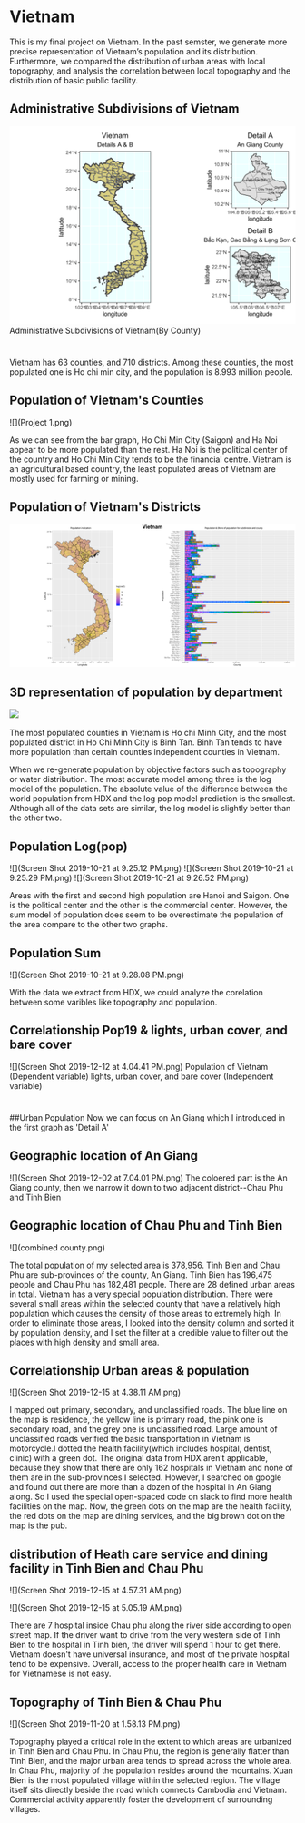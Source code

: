 # Vietnam 

This is my final project on Vietnam. In the past semster, we generate more precise representation of Vietnam’s population and its distribution. Furthermore, we compared the distribution of urban areas with local topography, and analysis the correlation between local topography and the distribution of basic public facility.

## Administrative Subdivisions of Vietnam

![](details.png)
Administrative Subdivisions of Vietnam(By County)
#
Vietnam has 63 counties, and 710 districts. Among these counties, the most populated one is Ho chi min city, and the population is 8.993 million people.

## Population of Vietnam's Counties

![](Project 1.png)

As we can see from the bar graph, Ho Chi Min City (Saigon) and Ha Noi appear to be more populated than the rest. Ha Noi is the political center of the country and Ho Chi Min City tends to be the financial centre. Vietnam is an agricultural based country, the least populated areas of Vietnam are mostly used for farming or mining. 

## Population of Vietnam's Districts

![](Vietnam_strech.png)

## 3D representation of population by department
![](vnm_video.gif)

The most populated counties in Vietnam is Ho chi Minh City, and the most populated district in Ho Chi Minh City is Binh Tan. Binh Tan tends to have more population than certain counties independent counties in Vietnam. 

When we re-generate population by objective factors such as topography or water distribution. The most accurate model among  three is the log model of the population. The absolute value of the difference between the world population from HDX and the log pop model prediction is the smallest. Although all of the data sets are similar, the log model is slightly better than the other two. 
## Population Log(pop)
![](Screen Shot 2019-10-21 at 9.25.12 PM.png)
![](Screen Shot 2019-10-21 at 9.25.29 PM.png)
![](Screen Shot 2019-10-21 at 9.26.52 PM.png)

Areas with the first and second high population are Hanoi and Saigon. One is the political center and the  other  is  the  commercial  center.  However,  the  sum  model  of  population  does  seem  to  be overestimate the population of the area compare to the other two graphs.
## Population Sum
![](Screen Shot 2019-10-21 at 9.28.08 PM.png)


With the data we extract from HDX, we could analyze the corelation between some varibles like topography and population. 
## Correlationship Pop19 & lights, urban cover, and bare cover
![](Screen Shot 2019-12-12 at 4.04.41 PM.png)
Population of Vietnam (Dependent variable) lights, urban cover, and bare cover (Independent variable)
#

##Urban Population
Now we can focus on An Giang which I introduced in the first graph as 'Detail A'
## Geographic location of An Giang
![](Screen Shot 2019-12-02 at 7.04.01 PM.png)
The coloered part is the An Giang county, then we narrow it down to two adjacent district--Chau Phu and Tinh Bien
## Geographic location of Chau Phu and Tinh Bien
![](combined county.png)

The total population of my selected area is 378,956. Tinh Bien and Chau Phu are sub-provinces  of  the  county,  An  Giang.  Tinh  Bien  has  196,475  people  and  Chau  Phu has 182,481 people. There are 28 defined urban areas in total. Vietnam  has  a  very  special  population  distribution.  There  were  several  small areas  within  the  selected  county  that  have  a  relatively  high  population  which  causes the density of those areas to extremely high. In order to eliminate those areas, I looked into  the  density  column  and  sorted  it  by  population  density,  and  I  set  the  filter  at  a credible value to filter out the places with high density and small area.
## Correlationship Urban areas & population 
![](Screen Shot 2019-12-15 at 4.38.11 AM.png)

I mapped out primary, secondary, and unclassified roads. The blue line on the map is residence, the yellow line is primary road, the pink one is secondary road, and the grey one is unclassified road. Large amount of unclassified roads verified the basic transportation in Vietnam is motorcycle.I dotted the health facility(which includes hospital, dentist, clinic)  with  a  green  dot.  The  original  data  from  HDX  aren’t  applicable,  because  they show  that  there  are  only  162  hospitals  in  Vietnam  and  none  of  them  are  in  the  sub-provinces I selected. However, I searched on google and found out there are more than a dozen of the hospital in An Giang along. So I used the special open-spaced code on slack to find more health facilities on the map. Now, the green dots on the map are the health  facility,  the  red  dots  on  the  map  are  dining  services,  and  the  big  brown  dot  on the map is the pub. 
## distribution of Heath care service and dining facility in Tinh Bien and Chau Phu
![](Screen Shot 2019-12-15 at 4.57.31 AM.png)

![](Screen Shot 2019-12-15 at 5.05.19 AM.png)

There are 7 hospital inside Chau phu along the river side according to open street map. If the driver want to drive from the very western side of Tinh Bien to the hospital in Tinh bien, the driver will spend 1 hour to get there. Vietnam doesn't have universal insurance, and most of the private hospital tend to be expensive. Overall, access to the proper health care in Vietnam for Vietnamese is not easy.

## Topography of Tinh Bien & Chau Phu
![](Screen Shot 2019-11-20 at 1.58.13 PM.png)

Topography played a critical role in the extent to which areas are urbanized in Tinh Bien and Chau Phu. In Chau Phu, the region is generally flatter than Tinh Bien, and the major urban area tends to spread across the whole area. In Chau Phu, majority of the population resides around the mountains. Xuan Bien is the most populated village within the selected region. The village itself sits directly beside the road which connects Cambodia and Vietnam. Commercial activity apparently foster the development of surrounding villages.
